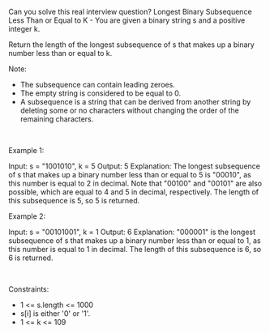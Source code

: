Can you solve this real interview question? Longest Binary Subsequence Less Than or Equal to K - You are given a binary string s and a positive integer k.

Return the length of the longest subsequence of s that makes up a binary number less than or equal to k.

Note:

 * The subsequence can contain leading zeroes.
 * The empty string is considered to be equal to 0.
 * A subsequence is a string that can be derived from another string by deleting some or no characters without changing the order of the remaining characters.

 

Example 1:


Input: s = "1001010", k = 5
Output: 5
Explanation: The longest subsequence of s that makes up a binary number less than or equal to 5 is "00010", as this number is equal to 2 in decimal.
Note that "00100" and "00101" are also possible, which are equal to 4 and 5 in decimal, respectively.
The length of this subsequence is 5, so 5 is returned.


Example 2:


Input: s = "00101001", k = 1
Output: 6
Explanation: "000001" is the longest subsequence of s that makes up a binary number less than or equal to 1, as this number is equal to 1 in decimal.
The length of this subsequence is 6, so 6 is returned.


 

Constraints:

 * 1 <= s.length <= 1000
 * s[i] is either '0' or '1'.
 * 1 <= k <= 109